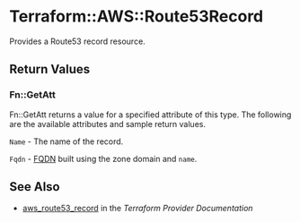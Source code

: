 # Terraform::AWS::Route53Record

Provides a Route53 record resource.

## Return Values

### Fn::GetAtt

Fn::GetAtt returns a value for a specified attribute of this type. The following are the available attributes and sample return values.

`Name` - The name of the record.

`Fqdn` - [FQDN](https://en.wikipedia.org/wiki/Fully_qualified_domain_name) built using the zone domain and `name`.

## See Also

* [aws_route53_record](https://www.terraform.io/docs/providers/aws/r/route53_record.html) in the _Terraform Provider Documentation_